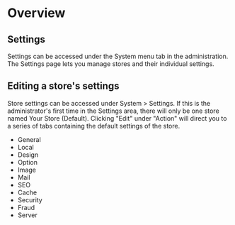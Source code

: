 Overview
========

Settings
--------

Settings can be accessed under the System menu tab in the administration. The Settings page lets you manage stores and their individual settings.

Editing a store's settings
--------------------------

Store settings can be accessed under System > Settings. If this is the administrator's first time in the Settings area, there will only be one store named Your Store (Default). Clicking "Edit" under "Action" will direct you to a series of tabs containing the default settings of the store.

- General
- Local
- Design
- Option
- Image
- Mail
- SEO
- Cache
- Security
- Fraud
- Server
